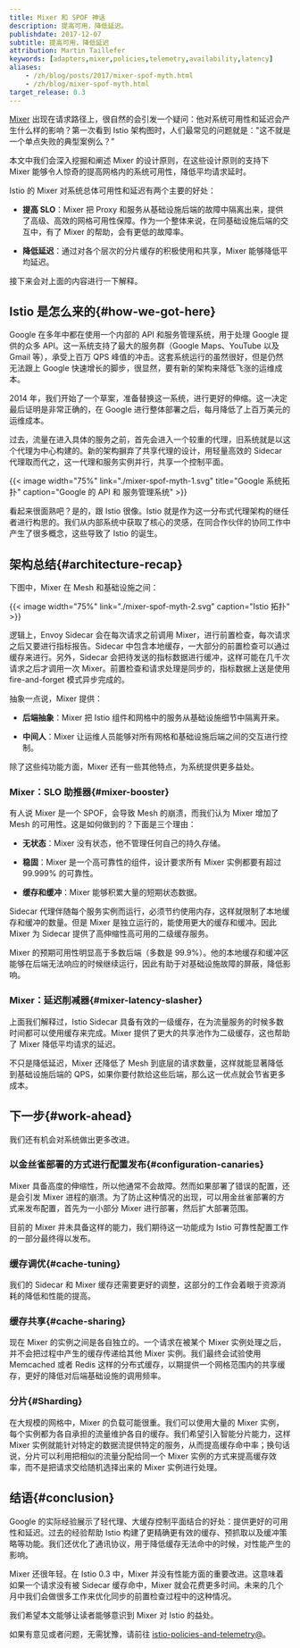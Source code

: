 ```yaml
---
title: Mixer 和 SPOF 神话
description: 提高可用，降低延迟。
publishdate: 2017-12-07
subtitle: 提高可用，降低延迟
attribution: Martin Taillefer
keywords: [adapters,mixer,policies,telemetry,availability,latency]
aliases:
    - /zh/blog/posts/2017/mixer-spof-myth.html
    - /zh/blog/mixer-spof-myth.html
target_release: 0.3
---
```


[Mixer](/zh/docs/reference/config/policy-and-telemetry/) 出现在请求路径上，很自然的会引发一个疑问：他对系统可用性和延迟会产生什么样的影响？第一次看到 Istio 架构图时，人们最常见的问题就是："这不就是一个单点失败的典型案例么？”

本文中我们会深入挖掘和阐述 Mixer 的设计原则，在这些设计原则的支持下 Mixer 能够令人惊奇的提高网格内的系统可用性，降低平均请求延时。

Istio 的 Mixer 对系统总体可用性和延迟有两个主要的好处：

* **提高 SLO**：Mixer 把 Proxy 和服务从基础设施后端的故障中隔离出来，提供了高级、高效的网格可用性保障。作为一个整体来说，在同基础设施后端的交互中，有了 Mixer 的帮助，会有更低的故障率。

* **降低延迟**：通过对各个层次的分片缓存的积极使用和共享，Mixer 能够降低平均延迟。

接下来会对上面的内容进行一下解释。

## Istio 是怎么来的{#how-we-got-here}

Google 在多年中都在使用一个内部的 API 和服务管理系统，用于处理 Google 提供的众多 API。这一系统支持了最大的服务群（Google Maps、YouTube 以及 Gmail 等），承受上百万 QPS 峰值的冲击。这套系统运行的虽然很好，但是仍然无法跟上 Google 快速增长的脚步，很显然，要有新的架构来降低飞涨的运维成本。

2014 年，我们开始了一个草案，准备替换这一系统，进行更好的伸缩。这一决定最后证明是非常正确的，在 Google 进行整体部署之后，每月降低了上百万美元的运维成本。

过去，流量在进入具体的服务之前，首先会进入一个较重的代理，旧系统就是以这个代理为中心构建的。新的架构摒弃了共享代理的设计，用轻量高效的 Sidecar 代理取而代之，这一代理和服务实例并行，共享一个控制平面。

{{< image width="75%"
    link="./mixer-spof-myth-1.svg"
    title="Google 系统拓扑"
    caption="Google 的 API 和 服务管理系统"
    >}}

看起来很面熟吧？是的，跟 Istio 很像。Istio 就是作为这一分布式代理架构的继任者进行构思的。我们从内部系统中获取了核心的灵感，在同合作伙伴的协同工作中产生了很多概念，这些导致了 Istio 的诞生。

## 架构总结{#architecture-recap}

下图中，Mixer 在 Mesh 和基础设施之间：

{{< image width="75%" link="./mixer-spof-myth-2.svg" caption="Istio 拓扑" >}}

逻辑上，Envoy Sidecar 会在每次请求之前调用 Mixer，进行前置检查，每次请求之后又要进行指标报告。Sidecar 中包含本地缓存，一大部分的前置检查可以通过缓存来进行。另外，Sidecar 会把待发送的指标数据进行缓冲，这样可能在几千次请求之后才调用一次 Mixer。前置检查和请求处理是同步的，指标数据上送是使用 fire-and-forget 模式异步完成的。

抽象一点说，Mixer 提供：

* **后端抽象**：Mixer 把 Istio 组件和网格中的服务从基础设施细节中隔离开来。

* **中间人**：Mixer 让运维人员能够对所有网格和基础设施后端之间的交互进行控制。

除了这些纯功能方面，Mixer 还有一些其他特点，为系统提供更多益处。

### Mixer：SLO 助推器{#mixer-booster}

有人说 Mixer 是一个 SPOF，会导致 Mesh 的崩溃，而我们认为 Mixer 增加了 Mesh 的可用性。这是如何做到的？下面是三个理由：

* **无状态**：Mixer 没有状态，他不管理任何自己的持久存储。

* **稳固**：Mixer 是一个高可靠性的组件，设计要求所有 Mixer 实例都要有超过 99.999% 的可靠性。

* **缓存和缓冲**：Mixer 能够积累大量的短期状态数据。

Sidecar 代理伴随每个服务实例而运行，必须节约使用内存，这样就限制了本地缓存和缓冲的数量。但是 Mixer 是独立运行的，能使用更大的缓存和缓冲。因此 Mixer 为 Sidecar 提供了高伸缩性高可用的二级缓存服务。

Mixer 的预期可用性明显高于多数后端（多数是 99.9%）。他的本地缓存和缓冲区能够在后端无法响应的时候继续运行，因此有助于对基础设施故障的屏蔽，降低影响。

### Mixer：延迟削减器{#mixer-latency-slasher}

上面我们解释过，Istio Sidecar 具备有效的一级缓存，在为流量服务的时候多数时间都可以使用缓存来完成。Mixer 提供了更大的共享池作为二级缓存，这也帮助了 Mixer 降低平均请求的延迟。

不只是降低延迟，Mixer 还降低了 Mesh 到底层的请求数量，这样就能显著降低到基础设施后端的 QPS，如果你要付款给这些后端，那么这一优点就会节省更多成本。

## 下一步{#work-ahead}

我们还有机会对系统做出更多改进。

### 以金丝雀部署的方式进行配置发布{#configuration-canaries}

Mixer 具备高度的伸缩性，所以他通常不会故障。然而如果部署了错误的配置，还是会引发 Mixer 进程的崩溃。为了防止这种情况的出现，可以用金丝雀部署的方式来发布配置，首先为一小部分 Mixer 进行部署，然后扩大部署范围。

目前的 Mixer 并未具备这样的能力，我们期待这一功能成为 Istio 可靠性配置工作的一部分最终得以发布。

### 缓存调优{#cache-tuning}

我们的 Sidecar 和 Mixer 缓存还需要更好的调整，这部分的工作会着眼于资源消耗的降低和性能的提高。

### 缓存共享{#cache-sharing}

现在 Mixer 的实例之间是各自独立的。一个请求在被某个 Mixer 实例处理之后，并不会把过程中产生的缓存传递给其他 Mixer 实例。我们最终会试验使用 Memcached 或者 Redis 这样的分布式缓存，以期提供一个网格范围内的共享缓存，更好的降低对后端基础设施的调用频率。

### 分片{#Sharding}

在大规模的网格中，Mixer 的负载可能很重。我们可以使用大量的 Mixer 实例，每个实例都为各自承担的流量维护各自的缓存。我们希望引入智能分片能力，这样 Mixer 实例就能针对特定的数据流提供特定的服务，从而提高缓存命中率；换句话说，分片可以利用把相似的流量分配给同一个 Mixer 实例的方式来提高缓存效率，而不是把请求交给随机选择出来的 Mixer 实例进行处理。

## 结语{#conclusion}

Google 的实际经验展示了轻代理、大缓存控制平面结合的好处：提供更好的可用性和延迟。过去的经验帮助 Istio 构建了更精确更有效的缓存、预抓取以及缓冲策略等功能。我们还优化了通讯协议，用于降低缓存无法命中的时候，对性能产生的影响。

Mixer 还很年轻。在 Istio 0.3 中，Mixer 并没有性能方面的重要改进。这意味着如果一个请求没有被 Sidecar 缓存命中，Mixer 就会花费更多时间。未来的几个月中我们会做很多工作来优化同步的前置检查过程中的这种情况。

我们希望本文能够让读者能够意识到 Mixer 对 Istio 的益处。

如果有意见或者问题，无需犹豫，请前往 [istio-policies-and-telemetry@](https://groups.google.com/forum/#!forum/istio-policies-and-telemetry)。
